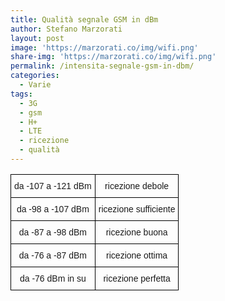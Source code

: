 ```yaml
---
title: Qualità segnale GSM in dBm
author: Stefano Marzorati
layout: post
image: 'https://marzorati.co/img/wifi.png'
share-img: 'https://marzorati.co/img/wifi.png'
permalink: /intensita-segnale-gsm-in-dbm/
categories:
  - Varie
tags:
  - 3G
  - gsm
  - H+
  - LTE
  - ricezione
  - qualità
---
```

<center>
<style type="text/css">
.tg  {border-collapse:collapse;border-spacing:0;}
.tg td{font-family:Arial, sans-serif;font-size:14px;padding:10px 5px;border-style:solid;border-width:1px;overflow:hidden;word-break:normal;border-color:black;}
.tg th{font-family:Arial, sans-serif;font-size:14px;font-weight:normal;padding:10px 5px;border-style:solid;border-width:1px;overflow:hidden;word-break:normal;border-color:black;}
.tg .tg-baqh{text-align:center;vertical-align:top}
</style>
<table class="tg">
  <tr>
    <th class="tg-baqh">﻿da -107 a -121 dBm</th>
    <th class="tg-baqh">ricezione debole</th>
  </tr>
  <tr>
    <td class="tg-baqh">da -98 a -107 dBm</td>
    <td class="tg-baqh">ricezione sufficiente</td>
  </tr>
  <tr>
    <td class="tg-baqh">da -87 a -98 dBm</td>
    <td class="tg-baqh">ricezione buona</td>
  </tr>
  <tr>
    <td class="tg-baqh">da -76 a -87 dBm</td>
    <td class="tg-baqh">ricezione ottima</td>
  </tr>
  <tr>
    <td class="tg-baqh">da -76 dBm in su</td>
    <td class="tg-baqh">ricezione perfetta</td>
  </tr>
</table>
</center>   
<br>
